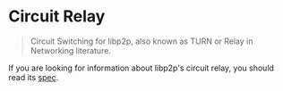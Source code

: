 # Circuit Relay

> Circuit Switching for libp2p, also known as TURN or Relay in Networking literature.

If you are looking for information about libp2p's circuit relay, you should read its [spec](https://github.com/libp2p/specs/tree/master/relay).


